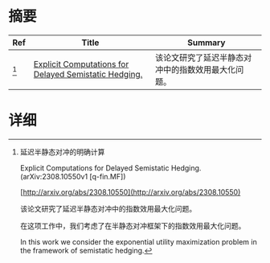 # 摘要

| Ref | Title | Summary |
| --- | --- | --- |
| [^1] | [Explicit Computations for Delayed Semistatic Hedging.](http://arxiv.org/abs/2308.10550) | 该论文研究了延迟半静态对冲中的指数效用最大化问题。 |

# 详细

[^1]: 延迟半静态对冲的明确计算

    Explicit Computations for Delayed Semistatic Hedging. (arXiv:2308.10550v1 [q-fin.MF])

    [http://arxiv.org/abs/2308.10550](http://arxiv.org/abs/2308.10550)

    该论文研究了延迟半静态对冲中的指数效用最大化问题。

    

    在这项工作中，我们考虑了在半静态对冲框架下的指数效用最大化问题。

    In this work we consider the exponential utility maximization problem in the framework of semistatic hedging.
    

